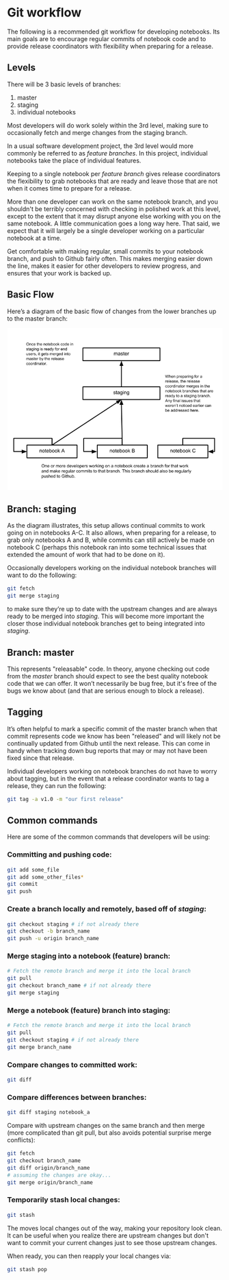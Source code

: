 # Git workflow

The following is a recommended git workflow for developing notebooks. Its main goals are to encourage regular commits of notebook code and to provide release coordinators with flexibility when preparing for a release.

## Levels

There will be 3 basic levels of branches:

1. master
2. staging
3. individual notebooks

Most developers will do work solely within the 3rd level, making sure to occasionally fetch and merge changes from the staging branch.

In a usual software development project, the 3rd level would more commonly be referred to as *feature branches*. In this project, individual notebooks take the place of individual features.

Keeping to a single notebook per *feature branch* gives release coordinators the flexibility to grab notebooks that are ready and leave those that are not when it comes time to prepare for a release.

More than one developer can work on the same notebook branch, and you shouldn't be terribly concerned with checking in polished work at this level, except to the extent that it may disrupt anyone else working with you on the same notebook. A little communication goes a long way here. That said, we expect that it will largely be a single developer working on a particular notebook at a time.

Get comfortable with making regular, small commits to your notebook branch, and push to Github fairly often. This makes merging easier down the line, makes it easier for other developers to review progress, and ensures that your work is backed up.

## Basic Flow

Here’s a diagram of the basic flow of changes from the lower branches up to the master branch:

![github-workflow](images/github-workflow.png)

## Branch: staging

As the diagram illustrates, this setup allows continual commits to work going on in notebooks A-C. It also allows, when preparing for a release, to grab only notebooks A and B, while commits can still actively be made on notebook C (perhaps this notebook ran into some technical issues that extended the amount of work that had to be done on it).

Occasionally developers working on the individual notebook branches will want to do the following:

```bash
git fetch
git merge staging
```

to make sure they’re up to date with the upstream changes and are always ready to be merged into *staging*. This will become more important the closer those individual notebook branches get to being integrated into *staging*.

## Branch: master

This represents "releasable" code. In theory, anyone checking out code from the *master* branch should expect to see the best quality notebook code that we can offer. It won’t necessarily be bug free, but it's free of the bugs we know about (and that are serious enough to block a release).

## Tagging

It’s often helpful to mark a specific commit of the master branch when that commit represents code we know has been "released" and will likely not be continually updated from Github until the next release. This can come in handy when tracking down bug reports that may or may not have been fixed since that release.

Individual developers working on notebook branches do not have to worry about tagging, but in the event that a release coordinator wants to tag a release, they can run the following:

```bash
git tag -a v1.0 -m "our first release"
```

## Common commands

Here are some of the common commands that developers will be using:

### Committing and pushing code:

```bash
git add some_file
git add some_other_files*
git commit
git push
```

### Create a branch locally and remotely, based off of *staging*:

```bash
git checkout staging # if not already there
git checkout -b branch_name
git push -u origin branch_name
```

### Merge staging into a notebook (feature) branch:

```bash
# Fetch the remote branch and merge it into the local branch
git pull
git checkout branch_name # if not already there
git merge staging
```

### Merge a notebook (feature) branch into staging:

```bash
# Fetch the remote branch and merge it into the local branch
git pull
git checkout staging # if not already there
git merge branch_name
```

### Compare changes to committed work:

```bash
git diff
```

### Compare differences between branches:

```bash
git diff staging notebook_a
```

Compare with upstream changes on the same branch and then merge (more complicated than git pull, but also avoids potential surprise merge conflicts):

```bash
git fetch
git checkout branch_name
git diff origin/branch_name
# assuming the changes are okay...
git merge origin/branch_name
```

### Temporarily stash local changes:

```bash
git stash
```

The moves local changes out of the way, making your repository look clean. It can be useful when you realize there are upstream changes but don't want to commit your current changes just to see those upstream changes.

When ready, you can then reapply your local changes via:

```bash
git stash pop
```